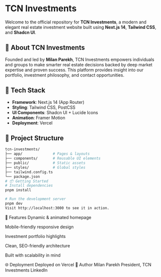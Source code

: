 # TCN Investments

Welcome to the official repository for **TCN Investments**, a modern and elegant real estate investment website built using **Next.js 14**, **Tailwind CSS**, and **Shadcn UI**.

## 🏢 About TCN Investments

Founded and led by **Milan Parekh**, TCN Investments empowers individuals and groups to make smarter real estate decisions backed by deep market expertise and proven success. This platform provides insight into our portfolio, investment philosophy, and contact opportunities.

## 🚀 Tech Stack

- **Framework**: Next.js 14 (App Router)
- **Styling**: Tailwind CSS, PostCSS
- **UI Components**: Shadcn UI + Lucide Icons
- **Animation**: Framer Motion
- **Deployment**: Vercel

## 🧱 Project Structure

```bash
tcn-investments/
├── app/              # Pages & layouts
├── components/       # Reusable UI elements
├── public/           # Static assets
├── styles/           # Global styles
├── tailwind.config.ts
└── package.json
# 📦 Getting Started
# Install dependencies
pnpm install

# Run the development server
pnpm dev
Visit http://localhost:3000 to see it in action.
```

📌 Features
Dynamic & animated homepage

Mobile-friendly responsive design

Investment portfolio highlights

Clean, SEO-friendly architecture

Built with scalability in mind

🌐 Deployment
Deployed on Vercel
👤 Author
Milan Parekh
President, TCN Investments
LinkedIn

